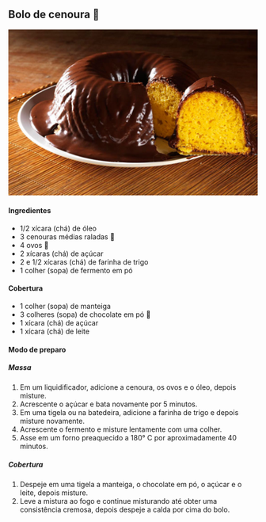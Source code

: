 ## Bolo de cenoura :cake:

<img src = "bolo-de-cenoura.png" style="zoom:50%;" >

#### Ingredientes

- 1/2 xícara (chá) de óleo
- 3 cenouras médias raladas :carrot:
- 4 ovos :egg:
- 2 xícaras (chá) de açúcar
- 2 e 1/2 xícaras (chá) de farinha de trigo
- 1 colher (sopa) de fermento em pó

#### Cobertura

- 1 colher (sopa) de manteiga
- 3 colheres (sopa) de chocolate em pó :chocolate_bar:
- 1 xícara (chá) de açúcar
- 1 xícara (chá) de leite

#### Modo de preparo

##### Massa 

1. Em um liquidificador, adicione a cenoura, os ovos e o óleo, depois misture.
2. Acrescente o açúcar e bata novamente por 5 minutos.
3. Em uma tigela ou na batedeira, adicione a farinha de trigo e depois misture novamente.
4. Acrescente o fermento e misture lentamente com uma colher.
5. Asse em um forno preaquecido a 180° C por aproximadamente 40 minutos.

##### Cobertura

1. Despeje em uma tigela a manteiga, o chocolate em pó, o açúcar e o leite, depois misture.
2. Leve a mistura ao fogo e continue misturando até obter uma consistência cremosa, depois despeje a calda por cima do bolo.

